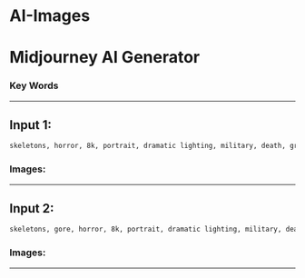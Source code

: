 # AI-Images

# Midjourney AI Generator

### Key Words



---

## Input 1:

```bash
skeletons, horror, 8k, portrait, dramatic lighting, military, death, grim reaper pulling out a soul out of a human, evil, hyper realistic, dark, lava, medieval, black plague
```

### Images:

---

## Input 2:

```bash
skeletons, gore, horror, 8k, portrait, dramatic lighting, military, death, grim reaper pulling out a soul out of a human, evil, hyper realistic, dark, lava, blood, medieval, black plague
```

### Images:

---
